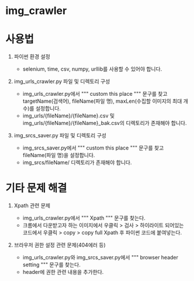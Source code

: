 # img_crawler

# 사용법

1. 파이썬 환경 설정

   - selenium, time, csv, numpy, urllib를 사용할 수 있어야 합니다.

2. img_urls_crawler.py 파일 및 디렉토리 구성

   - img_urls_crawler.py에서 """ custom this place """ 문구를 찾고 targetName(검색어), fileName(파일 명), maxLen(수집할 이미지의 최대 개수)를 설정합니다.
   - img_urls/{fileName}/{fileName}.csv 및 img_urls/{fileName}/{fileName}\_bak.csv의 디렉토리가 존재해야 합니다.

3. img_srcs_saver.py 파일 및 디렉토리 구성

   - img_srcs_saver.py에서 """ custom this place """ 문구를 찾고 fileName(파일 명)을 설정합니다.
   - img_srcs/fileName/ 디렉토리가 존재해야 합니다.

# 기타 문제 해결

1.  Xpath 관련 문제

    - img_urls_crawler.py에서 """ Xpath """ 문구를 찾는다.
    - 크롬에서 다운받고자 하는 이미지에서 우클릭 > 검사 > 하이라이트 되어있는 코드에서 우클릭 > copy > copy full Xpath 후 파이썬 코드에 붙여넣는다.

2.  브라우저 권한 설정 관련 문제(404에러 등)

    - img_urls_crawler.py와 img_srcs_saver.py에서 """ browser header setting """ 문구를 찾는다.
    - header에 권한 관련 내용을 추가한다.
